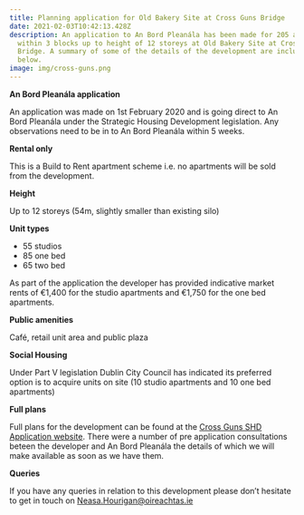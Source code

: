 ```yaml
---
title: Planning application for Old Bakery Site at Cross Guns Bridge
date: 2021-02-03T10:42:13.428Z
description: An application to An Bord Pleanála has been made for 205 apartments
  within 3 blocks up to height of 12 storeys at Old Bakery Site at Cross Guns
  Bridge. A summary of some of the details of the development are included
  below.
image: img/cross-guns.png
---
```

**An Bord Pleanála application**

An application was made on 1st February 2020 and is going direct to An Bord Pleanála under the Strategic Housing Development legislation. Any observations need to be in to An Bord Pleanála within 5 weeks.

**Rental only**

This is a Build to Rent apartment scheme i.e. no apartments will be sold from the development.

**Height**

Up to 12 storeys (54m, slightly smaller than existing silo)

**Unit types**

* 55 studios
* 85 one bed
* 65 two bed 

As part of the application the developer has provided indicative market rents of €1,400 for the studio apartments and €1,750 for the one bed apartments.

**Public amenities**

Café, retail unit area and public plaza

**Social Housing**

Under Part V legislation Dublin City Council has indicated its preferred option is to acquire units on site (10 studio apartments and 10 one bed apartments)

**Full plans**

Full plans for the development can be found at the [Cross Guns SHD Application website](https://www.crossgunsshd.ie/).  There were a number of pre application consultations beteen the developer and An Bord Pleanála the details of which we will make available as soon as we have them.

**Queries**

If you have any queries in relation to this development please don’t hesitate to get in touch on [Neasa.Hourigan@oireachtas.ie](<mailto:Neasa.Hourigan@oireachtas.ie?subject=Cross%20Guns%20SHD&body=Dear%20Neasa%2C%0D%0A%0D%0A>)
